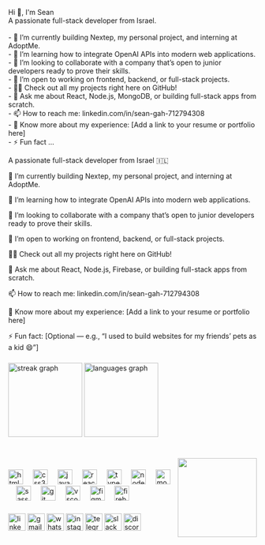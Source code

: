 <p align="left">
Hi 👋, I'm Sean
<br>
A passionate full-stack developer from Israel.
<br>
<br>
- 🔭 I’m currently building Nextep, my personal project, and interning at AdoptMe.
<br>
- 🌱 I’m learning how to integrate OpenAI APIs into modern web applications.
<br>
- 👯 I’m looking to collaborate with a company that’s open to junior developers ready to prove their skills.
<br>
- 🤝 I’m open to working on frontend, backend, or full-stack projects.
<br>
- 👨‍💻 Check out all my projects right here on GitHub!
<br>
- 💬 Ask me about React, Node.js, MongoDB, or building full-stack apps from scratch.
<br>
- 📫 How to reach me: linkedin.com/in/sean-gah-712794308
<br>
- 📄 Know more about my experience: [Add a link to your resume or portfolio here]
<br>
- ⚡ Fun fact ...
</p>

A passionate full-stack developer from Israel 🇮🇱

🔭 I’m currently building Nextep, my personal project, and interning at AdoptMe.

🌱 I’m learning how to integrate OpenAI APIs into modern web applications.

👯 I’m looking to collaborate with a company that’s open to junior developers ready to prove their skills.

🤝 I’m open to working on frontend, backend, or full-stack projects.

👨‍💻 Check out all my projects right here on GitHub!

💬 Ask me about React, Node.js, Firebase, or building full-stack apps from scratch.

📫 How to reach me: linkedin.com/in/sean-gah-712794308

📄 Know more about my experience: [Add a link to your resume or portfolio here]

⚡ Fun fact: [Optional — e.g., “I used to build websites for my friends’ pets as a kid 😄”]

###

<div align="left">
  <img src="https://streak-stats.demolab.com?user=seangah8&locale=en&mode=daily&theme=dracula&hide_border=false&border_radius=5" height="150" alt="streak graph"  />
  <img src="https://github-readme-stats.vercel.app/api/top-langs?username=seangah8&locale=en&hide_title=false&layout=compact&card_width=320&langs_count=5&theme=dracula&hide_border=false" height="150" alt="languages graph"  />
</div>

###

<br clear="both">

<img align="right" height="160" src="https://media1.giphy.com/media/v1.Y2lkPTc5MGI3NjExa3RtendkcjU3NHRtZWtzbGl2Y2hyMGV2ZmIwMGVsYjN6Z29hcXBlYSZlcD12MV9pbnRlcm5hbF9naWZfYnlfaWQmY3Q9Zw/ptqAPgghLtHOa0SLJS/giphy.gif"  />

###

<div align="left">
  <img src="https://cdn.jsdelivr.net/gh/devicons/devicon/icons/html5/html5-original.svg" height="30" alt="html5 logo"  />
  <img width="12" />
  <img src="https://cdn.jsdelivr.net/gh/devicons/devicon/icons/css3/css3-original.svg" height="30" alt="css3 logo"  />
  <img width="12" />
  <img src="https://cdn.jsdelivr.net/gh/devicons/devicon/icons/javascript/javascript-original.svg" height="30" alt="javascript logo"  />
  <img width="12" />
  <img src="https://cdn.jsdelivr.net/gh/devicons/devicon/icons/react/react-original.svg" height="30" alt="react logo"  />
  <img width="12" />
  <img src="https://cdn.jsdelivr.net/gh/devicons/devicon/icons/typescript/typescript-original.svg" height="30" alt="typescript logo"  />
  <img width="12" />
  <img src="https://cdn.jsdelivr.net/gh/devicons/devicon/icons/nodejs/nodejs-original.svg" height="30" alt="nodejs logo"  />
  <img width="12" />
  <img src="https://cdn.jsdelivr.net/gh/devicons/devicon/icons/mongodb/mongodb-original.svg" height="30" alt="mongodb logo"  />
  <img width="12" />
  <img src="https://cdn.jsdelivr.net/gh/devicons/devicon/icons/sass/sass-original.svg" height="30" alt="sass logo"  />
  <img width="12" />
  <img src="https://cdn.jsdelivr.net/gh/devicons/devicon/icons/git/git-original.svg" height="30" alt="git logo"  />
  <img width="12" />
  <img src="https://cdn.jsdelivr.net/gh/devicons/devicon/icons/vscode/vscode-original.svg" height="30" alt="vscode logo"  />
  <img width="12" />
  <img src="https://cdn.jsdelivr.net/gh/devicons/devicon/icons/figma/figma-original.svg" height="30" alt="figma logo"  />
  <img width="12" />
  <img src="https://cdn.jsdelivr.net/gh/devicons/devicon/icons/firebase/firebase-plain.svg" height="30" alt="firebase logo"  />
</div>

###

<div align="left">
  <img src="https://img.shields.io/static/v1?message=LinkedIn&logo=linkedin&label=&color=0077B5&logoColor=white&labelColor=&style=for-the-badge" height="35" alt="linkedin logo"  />
  <img src="https://img.shields.io/static/v1?message=Gmail&logo=gmail&label=&color=D14836&logoColor=white&labelColor=&style=for-the-badge" height="35" alt="gmail logo"  />
  <img src="https://img.shields.io/static/v1?message=Whatsapp&logo=whatsapp&label=&color=25D366&logoColor=white&labelColor=&style=for-the-badge" height="35" alt="whatsapp logo"  />
  <img src="https://img.shields.io/static/v1?message=Instagram&logo=instagram&label=&color=E4405F&logoColor=white&labelColor=&style=for-the-badge" height="35" alt="instagram logo"  />
  <img src="https://img.shields.io/static/v1?message=Telegram&logo=telegram&label=&color=2CA5E0&logoColor=white&labelColor=&style=for-the-badge" height="35" alt="telegram logo"  />
  <img src="https://img.shields.io/static/v1?message=Slack&logo=slack&label=&color=4A154B&logoColor=white&labelColor=&style=for-the-badge" height="35" alt="slack logo"  />
  <img src="https://img.shields.io/static/v1?message=Discord&logo=discord&label=&color=7289DA&logoColor=white&labelColor=&style=for-the-badge" height="35" alt="discord logo"  />
</div>

###

